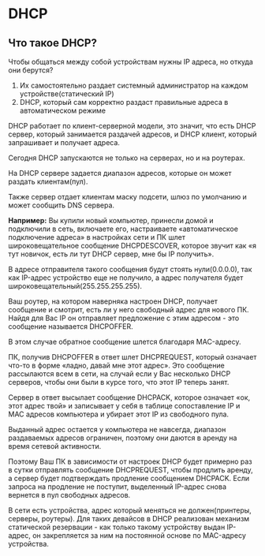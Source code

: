 # DHCP

## Что такое DHCP?
Чтобы общаться между собой устройствам нужны IP адреса, но откуда они берутся?
1. Их самостоятельно раздает системный администратор на каждом устройстве(статический IP)
2. DHCP, который сам корректно раздаст правильные адреса в автоматическом режиме

DHCP работает по клиент-серверной модели, это значит, что есть DHCP сервер, который занимается раздачей адресов, и DHCP клиент, который запрашивает и получает адреса.

Сегодня DHCP запускаются не только на серверах, но и на роутерах.

На DHCP сервере задается диапазон адресов, которые он может раздать клиентам(пул).

Также сервер отдает клиентам маску подсети, шлюз по умолчанию и может сообщить DNS сервера.

**Например:**
Вы купили новый компьютер, принесли домой и подключили в сеть, включаете его, настраиваете «автоматическое подключение адреса» в настройках сети и ПК шлет широковещательное сообщение DHCPDESCOVER, которое звучит как «я тут новичок, есть ли тут DHCP сервер, мне бы IP получить».

В адресе отправителя такого сообщения будут стоять нули(0.0.0.0), так как IP-адрес устройство еще не получило, а адрес получателя будет широковещательный(255.255.255.255).

Ваш роутер, на котором наверняка настроен DHCP, получает сообщение и смотрит, есть ли у него свободный адрес для нового ПК. Найдя для Вас IP он отправляет предложение с этим адресом - это сообщение называется DHCPOFFER.

В этом случае обратное сообщение шлется благодаря MAC-адресу.

ПК, получив DHCPOFFER в ответ шлет DHCPREQUEST, который означает что-то в форме «ладно, давай мне этот адрес». Это сообщение рассылаются всем в сети, на случай если у Вас несколько DHCP серверов, чтобы они были в курсе того, что этот IP теперь занят.

Сервер в ответ высылает сообщение DHCPACK, которое означает «ок, этот адрес твой» и записывает у себя в таблице сопоставление IP и MAC адресов компьютера и убирает этот IP из свободного пула.

Выданный адрес остается у компьютера не навсегда, диапазон раздаваемых адресов ограничен, поэтому они даются в аренду на время сетевой активности. 

Поэтому Ваш ПК в зависимости от настроек DHCP будет примерно раз в сутки отправлять сообщение DHCPREQUEST, чтобы продлить аренду, а сервер будет подтверждать продление сообщением DHCPACK.
Если запроса на продление не поступит, выделенный IP-адрес снова вернется в пул свободных адресов.

В сети есть устройства, адрес который меняться не должен(принтеры, серверы, роутеры). Для таких девайсов в DHCP реализован механизм статической резервации - как только такому устройству выдан IP-адрес, он закрепляется за ним на постоянной основе по MAC-адресу устройства.
